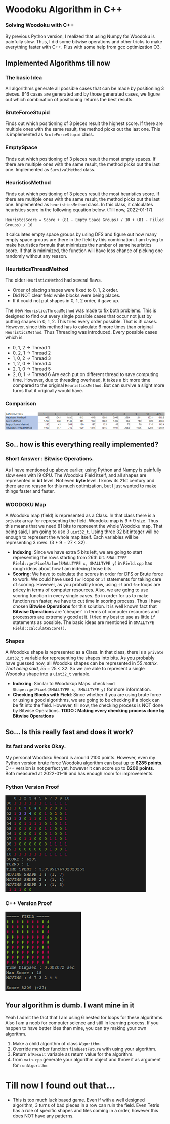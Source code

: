# Woodoku Algorithm in C++
### Solving Woodoku with C++ 
By previous Python version, I realized that using Numpy for Woodoku is painfully slow. Thus, I did some bitwise operations and other tricks to make everything faster with C++. Plus with some help from gcc optimization O3.
## Implemented Algorithms till now
### The basic Idea
All algorithms generate all possible cases that can be made by positioning 3 pieces. 9^6 cases are generated and by those generated cases, we figure out which combination of positioning returns the best results. 
### BruteForceStupid
Finds out which positioning of 3 pieces result the highest score. If there are multiple ones with the same result, the method picks out the last one. This is implemented as `BruteForceStupid` class.
### EmptySpace
Finds out which positioning of 3 pieces result the most empty spaces. If there are multiple ones with the same result, the method picks out the last one. Implemented as `SurvivalMethod` class.
### HeuristicsMethod
Finds out which positioning of 3 pieces result the most heuristics score. If there are multiple ones with the same result, the method picks out the last one. Implemented as `heuristicsMethod` class. In this class, it calculates heuristics score in the following equation below. (Till now, 2022-01-17)

    HeuristcsScore = Score + (81 - Empty Space Groups) / 10 + (81 - Filled Groups) / 10
It calculates empty space groups by using DFS and figure out how many empty space groups are there in the field by this combination. I am trying to make heuristics formula that minimizes the number of same heuristics score. If that is minimized, the function will have less chance of picking one randomly without any reason.

### HeuristicsThreadMethod
The older `HeuristicsMethod` had several flaws.
- Order of placing shapes were fixed to 0, 1, 2 order.
- Did NOT clear field while blocks were being places.
- If it could not put shapes in 0, 1, 2 order, it gave up.

The new `HeuristicsThreadMethod` was made to fix both problems. This is designed to find out every single possible cases that occur not just by putting shapes in 0, 1, 2. This tries every order possible. That is 3! cases. However, since this method has to calculate 6 more times than original `HeuristicsMethod`. Thus Threading was introduced. Every possible cases which is
- 0, 1, 2 -> Thread 1
- 0, 2, 1 -> Thread 2
- 1, 0, 2 -> Thread 3
- 1, 2, 0 -> Thread 4
- 2, 1, 0 -> Thread 5
- 2, 0, 1 -> Thread 6
Are each put on different thread to save computing time. However, due to threading overhead, it takes a bit more time compared to the original `HeuristicsMethod`. But can survive a slight more turns that it originally would have.


### Comparison
![comp_2022_01_19.png](https://github.com/gooday2die/WoodokuAlgorithm/raw/main/picture/comp_2022_01_19.png)

## So.. how is this everything really implemented?
### Short Answer : Bitwise Operations.
As I have mentioned up above earlier, using Python and Numpy is painfully slow even with i9 CPU. The Woodoku Field itself, and all shapes are represented in **bit** level. Not even **byte** level. I know its 21st century and there are no reason for this much optimization, but I just wanted to make things faster and faster.

### WOODOKU Map
A Woodoku map (field) is represented as a Class. In that class there is a `private` array for representing the field. Woodoku map is 9 * 9 size. Thus this means that we need 81 bits to represent the whole  Woodoku map. That being said, I am going to use 3 `uint32_t`. Using three 32 bit integer will be enough to represent the whole map itself. Each variables will be representing 3 rows. (3 * 9 = 27 < 32).

- **Indexing**: Since we have extra 5 bits left, we are going to start representing the rows starting from 26th bit. `SMALLTYPE Field::getPixelValue(SMALLTYPE x, SMALLTYPE y)` in `Field.cpp` has rough ideas about how I am indexing those bits.
- **Scoring**: We have to calculate the scores in order for DFS or Brute force to work. We could have used `for` loops or `if` statements for taking care of scoring. However, as you probably know, using `if` and `for` loops are pricey in terms of computer resources. Also, we are going to use scoring function in every single cases. So in order for us to make function run faster, we have to cut time in scoring process. Thus I have chosen **Bitwise Operations** for this solution. It is well known fact that **Bitwise Operations** are 'cheaper' in terms of computer resources and processors are extremely good at it. I tried my best to use as little `if` statements as possible. The basic ideas are mentioned in `SMALLTYPE Field::calculateScore()`.   

### Shapes
A Woodoku shape is represented as a Class. In that class, there is a `private` `uint32_t` variable for representing the shapes into bits. As you probably have guessed now, all Woodoku shapes can be represented in 5*5 matrix. That being said, 5*5 = 25 < 32. So we are able to represent a single Woodoku shape into a `uint32_t` variable. 

- **Indexing**: Similar to Woodokup Maps. check `bool Shape::getPixel(SMALLTYPE x, SMALLTYPE y)` for more information.
- **Checking Blocks with Field**: Since whether if you are using brute force or using a good algorithms, we are going to be checking if a block can be fit into the field. However, till now, the checking process is NOT done by Bitwise Operations. **TODO : Making every checking process done by Bitwise Operations**

## So... Is this really fast and does it work?
### Its fast and works Okay.
My personal Woodoku Record is around 2100 points. However, even my Python version brute force Woodoku algorithm can beat up to **6285 points**. C++ version is not perfect yet, however it can score up to **8209 points**. Both measured at 2022-01-19 and has enough room for improvements.

### Python Version Proof
![YeahItWorks1](https://github.com/gooday2die/WoodokuAlgorithm/raw/main/picture/YeahItWorks1.png)

### C++ Version Proof
![YeahItWorks1](https://github.com/gooday2die/WoodokuAlgorithm/raw/main/picture/YeahItWorks2.png)


## Your algorithm is dumb. I want mine in it
Yeah I admit the fact that I am using 6 nested for loops for these algorithms. Also I am a noob for computer science and still in learning process. If you happen to have better idea than mine, you can try making your own algorithm. 
1. Make a child algorithm of class `Algorithm`. 
2. Override member function `findBestFuture` with using your algorithm. 
3. Return `bfResult` variable as return value for the algorithm.
4. from `main.cpp` generate your algorithm object and throw it as argument for `runAlgorithm` 

# Till now I found out that...
- This is too much luck based game. Even if with a well designed algorithm, 3 turns of bad pieces in a row can ruin the field. Even Tetris has a rule of specific shapes and tiles coming in a order, however this does NOT have any patterns.
